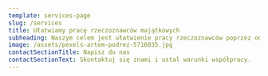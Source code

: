```yaml
---
template: services-page
slug: /services
title: Ułatwiamy pracę rzeczoznawców majątkowych
subheading: Naszym celem jest ułatwienie pracy rzeczoznawców poprzez odciążenie ich z jeżdzenia po klientach i oględzin miekszania. Jeździmy do klientów, skanujemy mieszkania i dajemy rzeczoznawcom dostęp do spaceru VR (Wirtualna Rzeczywistość). Rzeczoznawcy wyceniają nieruchomość nie wychodząc z domu i są w stanie szybciej przygotowac operat szacunkowy.
image: /assets/pexels-artem-podrez-5716035.jpg
contactSectionTitle: Napisz do nas
contactSectionText: Skontaktuj się znami i ustal warunki współpracy.
---
```

